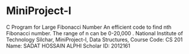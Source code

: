 # MiniProject-I
C Program for Large Fibonacci Number
An efficient code to find nth Fibonacci number. The range of n can be 0-20,000
.
National Institute of Technology Silchar, 
MiniProject-I, 
Data Structures, 
Course Code: CS 201
Name: SADAT HOSSAIN ALPHI
Scholar ID: 2012161
